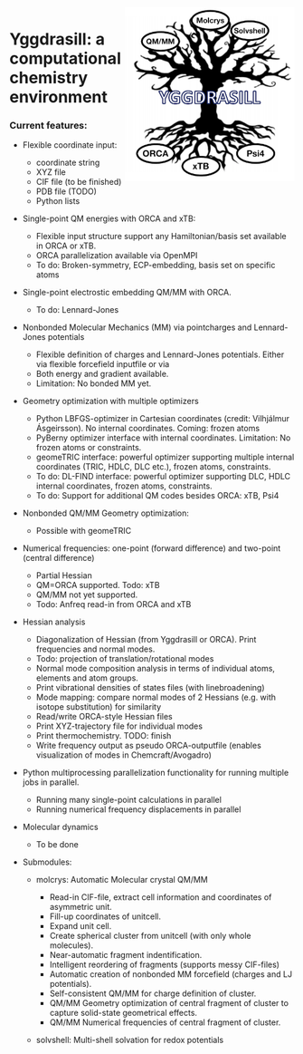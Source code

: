 <img src="yggdrasill-templogo50.png" alt="drawing" width="300" align="right"/>

 # Yggdrasill: a computational chemistry environment

 ### Current features: 
- Flexible coordinate input:
    - coordinate string
    - XYZ file
    - CIF file (to be finished)
    - PDB file (TODO)
    - Python lists
- Single-point QM energies with ORCA and xTB:
    - Flexible input structure support any Hamiltonian/basis set available in ORCA or xTB.
    - ORCA parallelization available via OpenMPI
    - To do: Broken-symmetry, ECP-embedding, basis set on specific atoms
- Single-point electrostic embedding QM/MM with ORCA.
    - To do: Lennard-Jones
- Nonbonded Molecular Mechanics (MM) via pointcharges and Lennard-Jones potentials
    - Flexible definition of charges and Lennard-Jones potentials. Either via flexible forcefield inputfile or 
    via 
    - Both energy and gradient available.
    - Limitation: No bonded MM yet.
- Geometry optimization with multiple optimizers
     - Python LBFGS-optimizer in Cartesian coordinates (credit: Vilhjálmur Ásgeirsson). 
     No internal coordinates. Coming: frozen atoms
     - PyBerny optimizer interface with internal coordinates. Limitation: No frozen atoms or constraints.
     - geomeTRIC interface: powerful optimizer supporting multiple internal coordinates 
     (TRIC, HDLC, DLC etc.), frozen atoms, constraints.
     - To do: DL-FIND interface: powerful optimizer supporting DLC, HDLC internal coordinates, frozen atoms, constraints.
     - To do: Support for additional QM codes besides ORCA: xTB, Psi4
- Nonbonded QM/MM Geometry optimization:
    - Possible with geomeTRIC
- Numerical frequencies: one-point (forward difference) and two-point (central difference)
     - Partial Hessian
     - QM=ORCA supported. Todo: xTB
     - QM/MM not yet supported.
     - Todo: Anfreq read-in from ORCA and xTB
- Hessian analysis
  - Diagonalization of Hessian (from Yggdrasill or ORCA). Print frequencies and normal modes.
  - Todo: projection of translation/rotational modes
  - Normal mode composition analysis in terms of individual atoms, elements and atom groups.
  - Print vibrational densities of states files (with linebroadening)
  - Mode mapping: compare normal modes of 2 Hessians (e.g. with isotope substitution) for similarity
  - Read/write ORCA-style Hessian files
  - Print XYZ-trajectory file for individual modes
  - Print thermochemistry. TODO: finish
  - Write frequency output as pseudo ORCA-outputfile (enables visualization of modes in Chemcraft/Avogadro)

  
- Python multiprocessing parallelization functionality for running multiple jobs in parallel.
   - Running many single-point calculations in parallel
   - Running numerical frequency displacements in parallel
- Molecular dynamics
    - To be done
    
- Submodules:
    - molcrys: Automatic Molecular crystal QM/MM
      - Read-in CIF-file, extract cell information and coordinates of asymmetric unit.
      - Fill-up coordinates of unitcell.
      - Expand unit cell.
      - Create spherical cluster from unitcell (with only whole molecules).
      - Near-automatic fragment indentification.
      - Intelligent reordering of fragments (supports messy CIF-files)
      - Automatic creation of nonbonded MM forcefield (charges and LJ potentials).
      - Self-consistent QM/MM for charge definition of cluster.
      - QM/MM Geometry optimization of central fragment of cluster to capture solid-state geometrical effects.
      - QM/MM Numerical frequencies of central fragment of cluster.
      
    - solvshell: Multi-shell solvation for redox potentials
    
